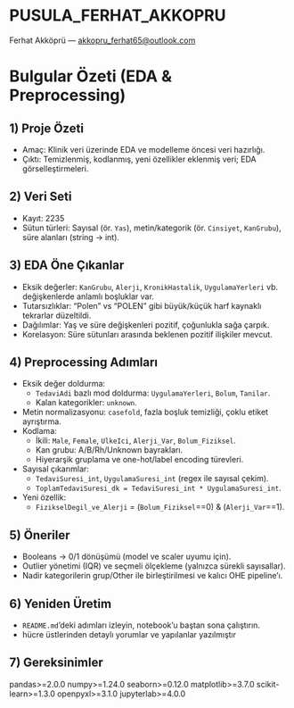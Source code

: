 # PUSULA_FERHAT_AKKOPRU
Ferhat Akköprü — akkopru_ferhat65@outlook.com

# Bulgular Özeti (EDA & Preprocessing)

## 1) Proje Özeti
- Amaç: Klinik veri üzerinde EDA ve modelleme öncesi veri hazırlığı.
- Çıktı: Temizlenmiş, kodlanmış, yeni özellikler eklenmiş veri; EDA görselleştirmeleri.

## 2) Veri Seti
- Kayıt: 2235
- Sütun türleri: Sayısal (ör. `Yas`), metin/kategorik (ör. `Cinsiyet`, `KanGrubu`), süre alanları (string -> int).

## 3) EDA Öne Çıkanlar
- Eksik değerler: `KanGrubu`, `Alerji`, `KronikHastalik`, `UygulamaYerleri` vb. değişkenlerde anlamlı boşluklar var.
- Tutarsızlıklar: “Polen” vs “POLEN” gibi büyük/küçük harf kaynaklı tekrarlar düzeltildi.
- Dağılımlar: Yaş ve süre değişkenleri pozitif, çoğunlukla sağa çarpık.
- Korelasyon: Süre sütunları arasında beklenen pozitif ilişkiler mevcut.

## 4) Preprocessing Adımları
- Eksik değer doldurma:
  - `TedaviAdi` bazlı mod doldurma: `UygulamaYerleri`, `Bolum`, `Tanilar`.
  - Kalan kategorikler: `unknown`.
- Metin normalizasyonu: `casefold`, fazla boşluk temizliği, çoklu etiket ayrıştırma.
- Kodlama:
  - İkili: `Male`, `Female`, `UlkeIci`, `Alerji_Var`, `Bolum_Fiziksel`.
  - Kan grubu: A/B/Rh/Unknown bayrakları.
  - Hiyerarşik gruplama ve one-hot/label encoding türevleri.
- Sayısal çıkarımlar:
  - `TedaviSuresi_int`, `UygulamaSuresi_int` (regex ile sayısal çekim).
  - `ToplamTedaviSuresi_dk = TedaviSuresi_int * UygulamaSuresi_int`.
- Yeni özellik:
  - `FizikselDegil_ve_Alerji` = (`Bolum_Fiziksel`==0) & (`Alerji_Var`==1).

## 5) Öneriler
- Booleans -> 0/1 dönüşümü (model ve scaler uyumu için).
- Outlier yönetimi (IQR) ve seçmeli ölçekleme (yalnızca sürekli sayısallar).
- Nadir kategorilerin grup/Other ile birleştirilmesi ve kalıcı OHE pipeline’ı.

## 6) Yeniden Üretim
- `README.md`’deki adımları izleyin, notebook’u baştan sona çalıştırın.
- hücre üstlerinden detaylı yorumlar ve yapılanlar yazılmıştır

## 7) Gereksinimler  
pandas>=2.0.0
numpy>=1.24.0
seaborn>=0.12.0
matplotlib>=3.7.0
scikit-learn>=1.3.0
openpyxl>=3.1.0
jupyterlab>=4.0.0
